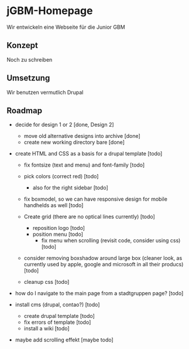 # jGBM-Homepage
Wir entwickeln eine Webseite für die Junior GBM

## Konzept
Noch zu schreiben

## Umsetzung
Wir benutzen vermutlich Drupal

## Roadmap
- decide for design 1 or 2 [done, Design 2]
  - move old alternative designs into archive [done] 
  - create new working directory bare [done]
- create HTML and CSS as a basis for a drupal template [todo]
  - fix fontsize (text and menu) and font-family [todo]
  - pick colors (correct red) [todo]
    - also for the right sidebar [todo]
  - fix boxmodel, so we can have responsive design for mobile handhelds as well [todo]
  - Create grid (there are no optical lines currently) [todo]
    - reposition logo  [todo]
    - position menu [todo]
      - fix menu when scrolling (revisit code, consider using css) [todo]
  - consider removing boxshadow around large box (cleaner look, as currently used by apple, google and microsoft in all their producs) [todo]

  - cleanup css [todo]
- how do I navigate to the main page from a stadtgruppen page? [todo]
- install cms (drupal, contao?) [todo]
  - create drupal template [todo]
  - fix errors of template [todo]
  - install a wiki [todo]
 
- maybe add scrolling effekt [maybe todo]



